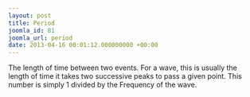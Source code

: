 ```yaml
---
layout: post
title: Period
joomla_id: 81
joomla_url: period
date: 2013-04-16 00:01:12.000000000 +00:00
---
```

<p>The length of time between two events. For a wave, this is usually the length of time it takes two successive peaks to pass a given point. This number is simply 1 divided by the Frequency of the wave.</p>
